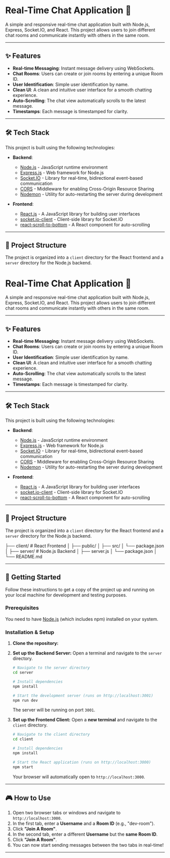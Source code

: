 # Real-Time Chat Application 🚀

A simple and responsive real-time chat application built with Node.js, Express, Socket.IO, and React. This project allows users to join different chat rooms and communicate instantly with others in the same room.

---

## ✨ Features

-   **Real-time Messaging**: Instant message delivery using WebSockets.
-   **Chat Rooms**: Users can create or join rooms by entering a unique Room ID.
-   **User Identification**: Simple user identification by name.
-   **Clean UI**: A clean and intuitive user interface for a smooth chatting experience.
-   **Auto-Scrolling**: The chat view automatically scrolls to the latest message.
-   **Timestamps**: Each message is timestamped for clarity.

---

## 🛠️ Tech Stack

This project is built using the following technologies:

-   **Backend**:
    -   [Node.js](https://nodejs.org/) - JavaScript runtime environment
    -   [Express.js](https://expressjs.com/) - Web framework for Node.js
    -   [Socket.IO](https://socket.io/) - Library for real-time, bidirectional event-based communication
    -   [CORS](https://www.npmjs.com/package/cors) - Middleware for enabling Cross-Origin Resource Sharing
    -   [Nodemon](https://nodemon.io/) - Utility for auto-restarting the server during development

-   **Frontend**:
    -   [React.js](https://reactjs.org/) - A JavaScript library for building user interfaces
    -   [socket.io-client](https://www.npmjs.com/package/socket.io-client) - Client-side library for Socket.IO
    -   [react-scroll-to-bottom](https://www.npmjs.com/package/react-scroll-to-bottom) - A React component for auto-scrolling

---

## 📂 Project Structure

The project is organized into a `client` directory for the React frontend and a `server` directory for the Node.js backend.


# Real-Time Chat Application 🚀

A simple and responsive real-time chat application built with Node.js, Express, Socket.IO, and React. This project allows users to join different chat rooms and communicate instantly with others in the same room.


---

## ✨ Features

-   **Real-time Messaging**: Instant message delivery using WebSockets.
-   **Chat Rooms**: Users can create or join rooms by entering a unique Room ID.
-   **User Identification**: Simple user identification by name.
-   **Clean UI**: A clean and intuitive user interface for a smooth chatting experience.
-   **Auto-Scrolling**: The chat view automatically scrolls to the latest message.
-   **Timestamps**: Each message is timestamped for clarity.

---

## 🛠️ Tech Stack

This project is built using the following technologies:

-   **Backend**:
    -   [Node.js](https://nodejs.org/) - JavaScript runtime environment
    -   [Express.js](https://expressjs.com/) - Web framework for Node.js
    -   [Socket.IO](https://socket.io/) - Library for real-time, bidirectional event-based communication
    -   [CORS](https://www.npmjs.com/package/cors) - Middleware for enabling Cross-Origin Resource Sharing
    -   [Nodemon](https://nodemon.io/) - Utility for auto-restarting the server during development

-   **Frontend**:
    -   [React.js](https://reactjs.org/) - A JavaScript library for building user interfaces
    -   [socket.io-client](https://www.npmjs.com/package/socket.io-client) - Client-side library for Socket.IO
    -   [react-scroll-to-bottom](https://www.npmjs.com/package/react-scroll-to-bottom) - A React component for auto-scrolling

---

## 📂 Project Structure

The project is organized into a `client` directory for the React frontend and a `server` directory for the Node.js backend.

├── client/         # React Frontend
│   ├── public/
│   ├── src/
│   └── package.json
│
├── server/         # Node.js Backend
│   ├── server.js
│   └── package.json
│
└── README.md




---

## 🚀 Getting Started

Follow these instructions to get a copy of the project up and running on your local machine for development and testing purposes.

### Prerequisites

You need to have [Node.js](https://nodejs.org/en/download/) (which includes npm) installed on your system.

### Installation & Setup

1.  **Clone the repository:**

2.  **Set up the Backend Server:**
    Open a terminal and navigate to the `server` directory.

    ```sh
    # Navigate to the server directory
    cd server

    # Install dependencies
    npm install

    # Start the development server (runs on http://localhost:3001)
    npm run dev
    ```
    The server will be running on port `3001`.

3.  **Set up the Frontend Client:**
    Open a **new terminal** and navigate to the `client` directory.

    ```sh
    # Navigate to the client directory
    cd client

    # Install dependencies
    npm install

    # Start the React application (runs on http://localhost:3000)
    npm start
    ```
    Your browser will automatically open to `http://localhost:3000`.

---

## 🎮 How to Use

1.  Open two browser tabs or windows and navigate to `http://localhost:3000`.
2.  In the first tab, enter a **Username** and a **Room ID** (e.g., "dev-room").
3.  Click **"Join A Room"**.
4.  In the second tab, enter a different **Username** but the **same Room ID**.
5.  Click **"Join A Room"**.
6.  You can now start sending messages between the two tabs in real-time!

---
